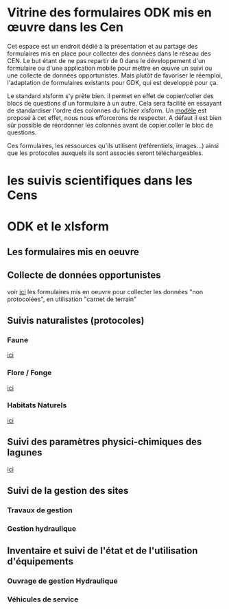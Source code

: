 # Vitrine des formulaires ODK mis en œuvre dans les Cen

Cet espace est un endroit dédié à la présentation et au partage des formulaires mis en place pour collecter des données dans le réseau des CEN.
Le but étant de ne pas repartir de 0 dans le développement d'un formulaire ou d'une application mobile pour mettre en œuvre un suivi ou une collecte de données opportunistes.
Mais plutôt de favoriser le réemploi, l'adaptation de formulaires existants pour ODK, qui est developpé pour ça.

Le standard xlsform s'y prête bien. il permet en effet de copier/coller des blocs de questions d'un formulaire à un autre. Cela sera facilité en essayant de standardiser l'ordre des colonnes du fichier xlsform. Un [modèle](template_xlsform.xlsx) est proposé à cet effet, nous nous efforcerons de respecter. A défaut il est bien sûr possible de réordonner les colonnes avant de copier.coller le bloc de questions. 

Ces formulaires, les ressources qu'ils utilisent (référentiels, images...) ainsi que les protocoles auxquels ils sont associés seront téléchargeables.

# les suivis scientifiques dans les Cens
# ODK et le xlsform
## Les formulaires mis en oeuvre

## Collecte de données opportunistes
voir [ici](collecte-donnees-opportunistes.md) les formulaires mis en oeuvre pour collecter les données "non protocolées", en utilisation "carnet de terrain"
## Suivis naturalistes (protocoles)
### Faune
[ici](suivis-faune.md)
### Flore / Fonge
[ici](suivis-flore-fonge.md)
### Habitats Naturels
[ici](suivis-habitats-naturels.md)
## Suivi des paramètres physici-chimiques des lagunes
[ici](filmed.md)
## Suivi de la gestion des sites
### Travaux de gestion
### Gestion hydraulique

## Inventaire et suivi de l'état et de l'utilisation d'équipements
### Ouvrage de gestion Hydraulique
### Véhicules de service